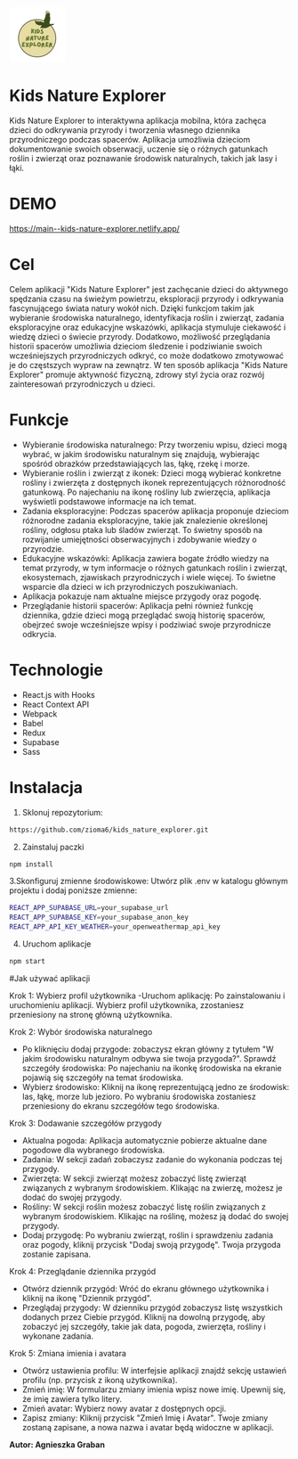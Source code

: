 ![Logo](my_project/public/logo_kne_mini.png)

# Kids Nature Explorer
Kids Nature Explorer to interaktywna aplikacja mobilna, która zachęca dzieci do odkrywania przyrody i tworzenia własnego dziennika przyrodniczego podczas spacerów. Aplikacja umożliwia dzieciom dokumentowanie swoich obserwacji, uczenie się o różnych gatunkach roślin i zwierząt oraz poznawanie środowisk naturalnych, takich jak lasy i łąki.

# DEMO
https://main--kids-nature-explorer.netlify.app/

# Cel 
Celem aplikacji "Kids Nature Explorer" jest zachęcanie dzieci do aktywnego spędzania czasu na świeżym powietrzu, eksploracji przyrody i odkrywania fascynującego świata natury wokół nich. Dzięki funkcjom takim jak wybieranie środowiska naturalnego, identyfikacja roślin i zwierząt, zadania eksploracyjne oraz edukacyjne wskazówki, aplikacja stymuluje ciekawość i wiedzę dzieci o świecie przyrody. Dodatkowo, możliwość przeglądania historii spacerów umożliwia dzieciom śledzenie i podziwianie swoich wcześniejszych przyrodniczych odkryć, co może dodatkowo zmotywować je do częstszych wypraw na zewnątrz. W ten sposób aplikacja "Kids Nature Explorer" promuje aktywność fizyczną, zdrowy styl życia oraz rozwój zainteresowań przyrodniczych u dzieci.

# Funkcje
- Wybieranie środowiska naturalnego: Przy tworzeniu wpisu, dzieci mogą wybrać, w jakim środowisku naturalnym się znajdują, wybierając spośród obrazków przedstawiających las, łąkę, rzekę i morze.
- Wybieranie roślin i zwierząt z ikonek: Dzieci mogą wybierać konkretne rośliny i zwierzęta z dostępnych ikonek reprezentujących różnorodność gatunkową. Po najechaniu na ikonę rośliny lub zwierzęcia, aplikacja wyświetli podstawowe informacje na ich temat.
- Zadania eksploracyjne: Podczas spacerów aplikacja proponuje dzieciom różnorodne zadania eksploracyjne, takie jak znalezienie określonej rośliny, odgłosu ptaka lub śladów zwierząt. To świetny sposób na rozwijanie umiejętności obserwacyjnych i zdobywanie wiedzy o przyrodzie.
- Edukacyjne wskazówki: Aplikacja zawiera bogate źródło wiedzy na temat przyrody, w tym informacje o różnych gatunkach roślin i zwierząt, ekosystemach, zjawiskach przyrodniczych i wiele więcej. To świetne wsparcie dla dzieci w ich przyrodniczych poszukiwaniach.
- Aplikacja pokazuje nam aktualne miejsce przygody oraz pogodę.
- Przeglądanie historii spacerów: Aplikacja pełni również funkcję dziennika, gdzie dzieci mogą przeglądać swoją historię spacerów, obejrzeć swoje wcześniejsze wpisy i podziwiać swoje przyrodnicze odkrycia.

# Technologie
- React.js with Hooks
- React Context API
- Webpack
- Babel
- Redux
- Supabase 
- Sass

# Instalacja
1. Sklonuj repozytorium:
```sh
https://github.com/zioma6/kids_nature_explorer.git
```
2. Zainstaluj paczki
```sh
npm install
```
3.Skonfiguruj zmienne środowiskowe:
Utwórz plik .env w katalogu głównym projektu i dodaj poniższe zmienne:
```sh
REACT_APP_SUPABASE_URL=your_supabase_url
REACT_APP_SUPABASE_KEY=your_supabase_anon_key
REACT_APP_API_KEY_WEATHER=your_openweathermap_api_key
```
4. Uruchom aplikacje
```sh
npm start
```

#Jak używać aplikacji 

Krok 1: Wybierz profil użytkownika
-Uruchom aplikację: Po zainstalowaniu i uruchomieniu aplikacji. Wybierz profil użytkownika, zzostaniesz przeniesiony na stronę główną użytkownika.

Krok 2: Wybór środowiska naturalnego
- Po kliknięciu dodaj przygode: zobaczysz ekran główny z tytułem "W jakim środowisku naturalnym odbywa sie twoja przygoda?". Sprawdź szczegóły środowiska: Po najechaniu na ikonkę środowiska na ekranie pojawią się szczegóły na temat środowiska.
- Wybierz środowisko: Kliknij na ikonę reprezentującą jedno ze środowisk: las, łąkę, morze lub jezioro. Po wybraniu środowiska zostaniesz przeniesiony do ekranu szczegółów tego środowiska. 

Krok 3: Dodawanie szczegółów przygody
- Aktualna pogoda: Aplikacja automatycznie pobierze aktualne dane pogodowe dla wybranego środowiska.
- Zadania: W sekcji zadań zobaczysz zadanie do wykonania podczas tej przygody.
- Zwierzęta: W sekcji zwierząt możesz zobaczyć listę zwierząt związanych z wybranym środowiskiem. Klikając na zwierzę, możesz je dodać do swojej przygody.
- Rośliny: W sekcji roślin możesz zobaczyć listę roślin związanych z wybranym środowiskiem. Klikając na roślinę, możesz ją dodać do swojej przygody.
- Dodaj przygodę: Po wybraniu zwierząt, roślin i sprawdzeniu zadania oraz pogody, kliknij przycisk "Dodaj swoją przygodę". Twoja przygoda zostanie zapisana.

Krok 4: Przeglądanie dziennika przygód
- Otwórz dziennik przygód: Wróć do ekranu głównego użytkownika i kliknij na ikonę "Dziennik przygód".
- Przeglądaj przygody: W dzienniku przygód zobaczysz listę wszystkich dodanych przez Ciebie przygód. Kliknij na dowolną przygodę, aby zobaczyć jej szczegóły, takie jak data, pogoda, zwierzęta, rośliny i wykonane zadania.

Krok 5: Zmiana imienia i avatara
- Otwórz ustawienia profilu: W interfejsie aplikacji znajdź sekcję ustawień profilu (np. przycisk z ikoną użytkownika).
- Zmień imię: W formularzu zmiany imienia wpisz nowe imię. Upewnij się, że imię zawiera tylko litery.
- Zmień avatar: Wybierz nowy avatar z dostępnych opcji.
- Zapisz zmiany: Kliknij przycisk "Zmień Imię i Avatar". Twoje zmiany zostaną zapisane, a nowa nazwa i avatar będą widoczne w aplikacji.

**Autor: Agnieszka Graban**
